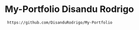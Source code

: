 ﻿# My-Portfolio Disandu Rodrigo

 ```bash
  https://github.com/DisanduRodrigo/My-Portfolio
   ```


